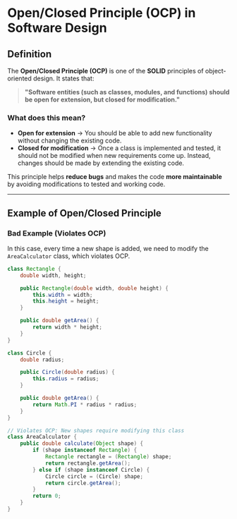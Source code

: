 # **Open/Closed Principle (OCP) in Software Design**

## **Definition**
The **Open/Closed Principle (OCP)** is one of the **SOLID** principles of object-oriented design. It states that:

> **"Software entities (such as classes, modules, and functions) should be open for extension, but closed for modification."**

### **What does this mean?**
- **Open for extension** → You should be able to add new functionality without changing the existing code.
- **Closed for modification** → Once a class is implemented and tested, it should not be modified when new requirements come up. Instead, changes should be made by extending the existing code.

This principle helps **reduce bugs** and makes the code **more maintainable** by avoiding modifications to tested and working code.

---

## **Example of Open/Closed Principle**

### **Bad Example (Violates OCP)**
In this case, every time a new shape is added, we need to modify the `AreaCalculator` class, which violates OCP.

```java
class Rectangle {
    double width, height;

    public Rectangle(double width, double height) {
        this.width = width;
        this.height = height;
    }

    public double getArea() {
        return width * height;
    }
}

class Circle {
    double radius;

    public Circle(double radius) {
        this.radius = radius;
    }

    public double getArea() {
        return Math.PI * radius * radius;
    }
}

// Violates OCP: New shapes require modifying this class
class AreaCalculator {
    public double calculate(Object shape) {
        if (shape instanceof Rectangle) {
            Rectangle rectangle = (Rectangle) shape;
            return rectangle.getArea();
        } else if (shape instanceof Circle) {
            Circle circle = (Circle) shape;
            return circle.getArea();
        }
        return 0;
    }
}